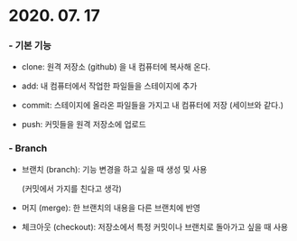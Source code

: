 # 2020. 07. 17

###   - 기본 기능

  - clone: 원격 저장소 (github) 을 내 컴퓨터에 복사해 온다.

- add: 내 컴퓨터에서 작업한 파일들을 스테이지에 추가

- commit: 스테이지에 올라온 파일들을 가지고 내 컴퓨터에 저장 (세이브와 같다.)

- push: 커밋들을 원격 저장소에 업로드

  

### - Branch

- 브랜치 (branch): 기능 변경을 하고 싶을 때 생성 및 사용 

  (커밋에서 가지를 친다고 생각)

- 머지 (merge): 한 브랜치의 내용을 다른 브랜치에 반영

- 체크아웃 (checkout): 저장소에서 특정 커밋이나 브랜치로 돌아가고 싶을 때 사용

